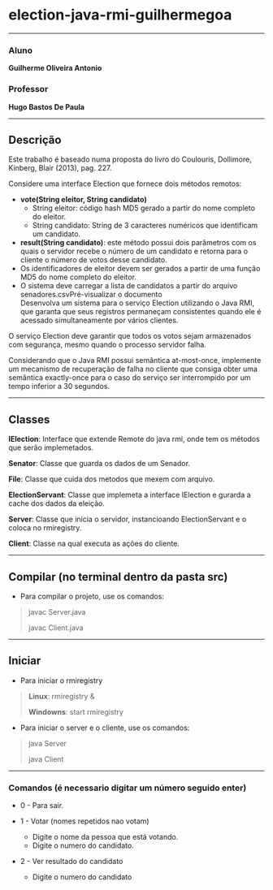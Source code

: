 # election-java-rmi-guilhermegoa

***

### Aluno

__Guilherme Oliveira Antonio__

### Professor

__Hugo Bastos De Paula__
***

## Descrição

Este trabalho é baseado numa proposta do livro do Coulouris, Dollimore, Kinberg, Blair (2013), pag. 227.

Considere uma interface Election que fornece dois métodos remotos:

- **vote(String eleitor, String candidato)**
    - String eleitor: código hash MD5 gerado a partir do nome completo do eleitor.
    - String candidato: String de 3 caracteres numéricos que identificam um candidato.
- **result(String candidato)**: este método possui dois parâmetros com os quais o servidor recebe o número de um
  candidato e retorna para o cliente o número de votos desse candidato.
- Os identificadores de eleitor devem ser gerados a partir de uma função MD5 do nome completo do eleitor.
- O sistema deve carregar a lista de candidatos a partir do arquivo senadores.csvPré-visualizar o documento  
  Desenvolva um sistema para o serviço Election utilizando o Java RMI, que garanta que seus registros permaneçam
  consistentes quando ele é acessado simultaneamente por vários clientes.

O serviço Election deve garantir que todos os votos sejam armazenados com segurança, mesmo quando o processo servidor
falha.

Considerando que o Java RMI possui semântica at-most-once, implemente um mecanismo de recuperação de falha no cliente
que consiga obter uma semântica exactly-once para o caso do serviço ser interrompido por um tempo inferior a 30
segundos.
***

## Classes

**IElection**: Interface que extende Remote do java rmi, onde tem os métodos que serão implemetados.

**Senator**: Classe que guarda os dados de um Senador.

**File**: Classe que cuida dos metodos que mexem com arquivo.

**ElectionServant**: Classe que implemeta a interface IElection e gurarda a cache dos dados da eleição.

**Server**: Classe que inicia o servidor, instancioando ElectionServant e o coloca no rmiregistry.

**Client**: Classe na qual executa as ações do cliente.

***

## Compilar (no terminal dentro da pasta src)

- Para compilar o projeto, use os comandos:

> javac Server.java
>
> javac Client.java

***

## Iniciar

- Para iniciar o rmiregistry

> **Linux**: rmiregistry &
>
>**Windowns**: start rmiregistry

- Para iniciar o server e o cliente, use os comandos:

> java Server
>
> java Client

***

### Comandos (é necessario digitar um número seguido enter)

- 0 - Para sair.

- 1 - Votar (nomes repetidos nao votam)
    - Digite o nome da pessoa que está votando.
    - Digite o numero do candidato.

- 2 - Ver resultado do candidato
    - Digite o numero do candidato



